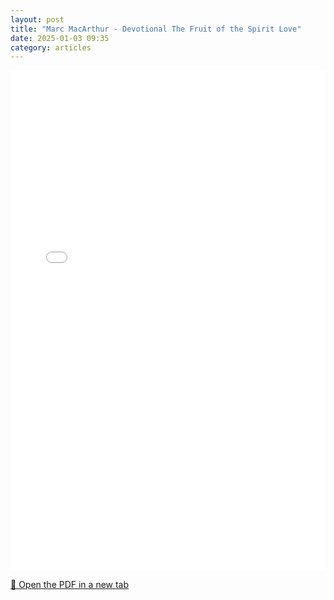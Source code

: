 ```yaml
---
layout: post
title: "Marc MacArthur - Devotional The Fruit of the Spirit Love"
date: 2025-01-03 09:35
category: articles
---
```


<iframe 
    src="{{ '/assets/articles/Marc-MacArthur-Devotional-The-Fruit-of-the-Spirit-Love.pdf' | relative_url }}" 
    width="100%" 
    height="800px" 
    style="border: none;">
</iframe>

<p>
    <a href="{{ '/assets/articles/Marc-MacArthur-Devotional-The-Fruit-of-the-Spirit-Love.pdf' | relative_url }}" target="_blank">
        📄 Open the PDF in a new tab
    </a>
</p>

